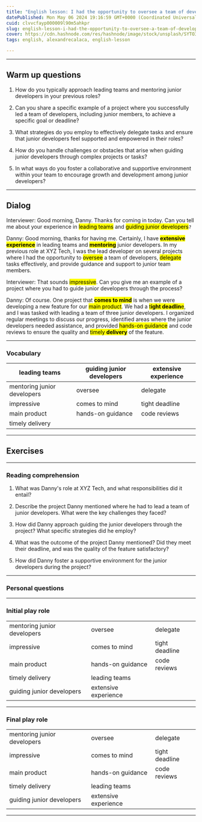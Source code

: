 ```yaml
---
title: "English lesson: I had the opportunity to oversee a team of developers"
datePublished: Mon May 06 2024 19:16:59 GMT+0000 (Coordinated Universal Time)
cuid: clvvcfayp000009l90m5ahkpr
slug: english-lesson-i-had-the-opportunity-to-oversee-a-team-of-developers
cover: https://cdn.hashnode.com/res/hashnode/image/stock/unsplash/SYTO3xs06fU/upload/af7603ba18b45db994bbef4127108d8e.jpeg
tags: english, alexandrecalaca, english-lesson

---
```


---

## Warm up questions

1. How do you typically approach leading teams and mentoring junior developers in your previous roles?  
    
2. Can you share a specific example of a project where you successfully led a team of developers, including junior members, to achieve a specific goal or deadline?  
    
3. What strategies do you employ to effectively delegate tasks and ensure that junior developers feel supported and empowered in their roles?  
    
4. How do you handle challenges or obstacles that arise when guiding junior developers through complex projects or tasks?  
    
5. In what ways do you foster a collaborative and supportive environment within your team to encourage growth and development among junior developers?
    

---

## Dialog

Interviewer: Good morning, Danny. Thanks for coming in today. Can you tell me about your experience in <mark>leading teams</mark> and <mark>guiding junior developers</mark>`?`

Danny: Good morning, thanks for having me. Certainly, I have **<mark>extensive experience</mark>** in leading teams and **<mark>mentoring</mark>** junior developers. In my previous role at XYZ Tech, I was the lead developer on several projects where I had the opportunity to <mark>oversee</mark> a team of developers, <mark>delegate</mark> tasks effectively, and provide guidance and support to junior team members.

Interviewer: That sounds <mark>impressive</mark>. Can you give me an example of a project where you had to guide junior developers through the process?

Danny: Of course. One project that **<mark>comes to mind</mark>** is when we were developing a new feature for our <mark>main product</mark>. We had a <mark>t</mark>**<mark>ight deadlin</mark>**<mark>e</mark>, and I was tasked with leading a team of three junior developers. I organized regular meetings to discuss our progress, identified areas where the junior developers needed assistance, and provided <mark>hands-on guidance</mark> and code reviews to ensure the quality and <mark>timely </mark> **<mark>delivery</mark>** of the feature.

---

### Vocabulary

| leading teams | guiding junior developers | extensive experience |
| --- | --- | --- |
| mentoring junior developers | oversee | delegate |
| impressive | comes to mind | tight deadline |
| main product | hands-on guidance | code reviews |
| timely delivery |  |  |

---

## Exercises

---

### Reading comprehension

1. What was Danny's role at XYZ Tech, and what responsibilities did it entail?  
    
2. Describe the project Danny mentioned where he had to lead a team of junior developers. What were the key challenges they faced?  
    
3. How did Danny approach guiding the junior developers through the project? What specific strategies did he employ?  
    
4. What was the outcome of the project Danny mentioned? Did they meet their deadline, and was the quality of the feature satisfactory?  
    
5. How did Danny foster a supportive environment for the junior developers during the project?  
    

---

### Personal questions

---

### Initial play role

|  |  |  |
| --- | --- | --- |
| mentoring junior developers | oversee | delegate |
| impressive | comes to mind | tight deadline |
| main product | hands-on guidance | code reviews |
| timely delivery | leading teams |  |
| guiding junior developers | extensive experience |  |

---

### Final play role

|  |  |  |
| --- | --- | --- |
| mentoring junior developers | oversee | delegate |
| impressive | comes to mind | tight deadline |
| main product | hands-on guidance | code reviews |
| timely delivery | leading teams |  |
| guiding junior developers | extensive experience |  |

---
